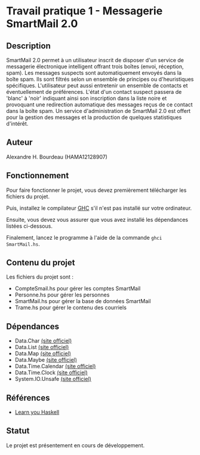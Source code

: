 # Travail pratique 1 - Messagerie SmartMail 2.0


## Description

SmartMail 2.0 permet à un utilisateur inscrit de disposer d'un service de messagerie électronique intelligent offrant trois boîtes (envoi, réception, spam). Les messages suspects sont automatiquement envoyés dans la boîte spam. Ils sont filtrés selon un ensemble de principes ou d'heuristiques spécifiques. L'utilisateur peut aussi entretenir un ensemble de contacts et éventuellement de préférences. L'état d'un contact suspect passera de 'blanc' à 'noir' indiquant ainsi son inscription dans la liste noire et provoquant une redirection automatique des messages reçus de ce contact dans la boîte spam. Un service d'administration de SmartMail 2.0 est offert pour la gestion des messages et la production de quelques statistiques d'intérêt. 

## Auteur

Alexandre H. Bourdeau (HAMA12128907)


## Fonctionnement

Pour faire fonctionner le projet, vous devez premièrement télécharger les fichiers du projet.

Puis, installez le compilateur [GHC](https://www.haskell.org/downloads/) s'il n'est pas installé sur votre ordinateur.

Ensuite, vous devez vous assurer que vous avez installé les dépendances listées ci-dessous.

Finalement, lancez le programme à l'aide de la commande `ghci SmartMail.hs`.


## Contenu du projet

Les fichiers du projet sont :

* CompteSmail.hs pour gérer les comptes SmartMail
* Personne.hs pour gérer les personnes
* SmartMail.hs pour gérer la base de données SmartMail
* Trame.hs pour gérer le contenu des courriels


## Dépendances

* Data.Char [(site officiel)](https://hackage.haskell.org/package/base-4.16.0.0/docs/Data-Char.html)
* Data.List [(site officiel)](https://hackage.haskell.org/package/base-4.16.0.0/docs/Data-List.html)
* Data.Map [(site officiel)](https://hackage.haskell.org/package/containers-0.4.0.0/docs/Data-Map.html)
* Data.Maybe [(site officiel)](https://hackage.haskell.org/package/base-4.16.0.0/docs/Data-Maybe.html)
* Data.Time.Calendar [(site officiel)](https://hackage.haskell.org/package/time-1.13/docs/Data-Time-Calendar.html)
* Data.Time.Clock [(site officiel)](https://hackage.haskell.org/package/time-1.13/docs/Data-Time-Clock.html)
* System.IO.Unsafe [(site officiel)](https://hackage.haskell.org/package/base-4.16.0.0/docs/System-IO-Unsafe.html)


## Références

* [Learn you Haskell](http://learnyouhaskell.com/)


## Statut

Le projet est présentement en cours de développement.